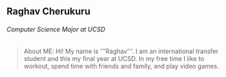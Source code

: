 ## Raghav Cherukuru
###### *Computer Science Major at UCSD*

> About ME: 
Hi! My name is '''Raghav'''. I am an international transfer student and this my final year at UCSD. In my free time I like to workout, spend time with friends and family, and play video games.